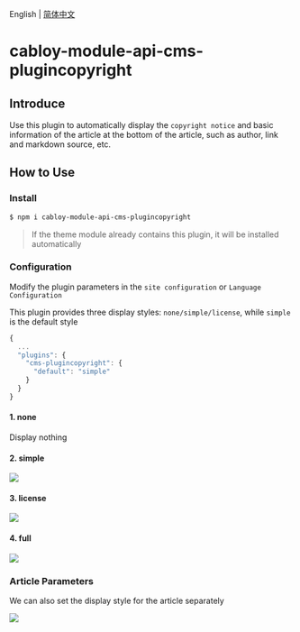 English | [简体中文](./README.zh-CN.md)

# cabloy-module-api-cms-plugincopyright

## Introduce

Use this plugin to automatically display the `copyright notice` and basic information of the article at the bottom of the article, such as author, link and markdown source, etc.

## How to Use

### Install

```bash
$ npm i cabloy-module-api-cms-plugincopyright
```

> If the theme module already contains this plugin, it will be installed automatically

### Configuration

Modify the plugin parameters in the `site configuration` or `Language Configuration`

This plugin provides three display styles: `none/simple/license`, while `simple` is the default style

```javascript
{
  ...
  "plugins": {
    "cms-plugincopyright": {
      "default": "simple"
    }
  }
}
```

#### 1. none

Display nothing

#### 2. simple

![](./docs/en-us/assets/images/simple.png)

#### 3. license

![](./docs/en-us/assets/images/license.png)

#### 4. full

![](./docs/en-us/assets/images/full.png)

### Article Parameters

We can also set the display style for the article separately

![](./docs/en-us/assets/images/article-extra.png)
